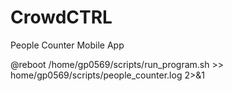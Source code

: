 # CrowdCTRL
People Counter Mobile App

@reboot /home/gp0569/scripts/run_program.sh >> home/gp0569/scripts/people_counter.log 2>&1
